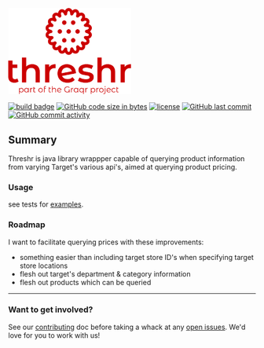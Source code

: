 <img src="Threshr-header.svg" alt="Threshr - The Target Grocery Harvester" width="250">

[![build badge]][build link]
[![GitHub code size in bytes]][download link]
[![license]][license file]
[![GitHub last commit]][commit history]
[![GitHub commit activity]][commit frequency]

## Summary

Threshr is java library wrappper capable of querying product information from varying Target's various api's, aimed 
at querying product pricing.


### Usage

see tests for [examples](https://github.com/Graqr/Threshr/blob/e643e9a7bde831d73587da0e55ae8799a9b79ee2/src/test/groovy/com/graqr/threshr). 

### Roadmap

I want to facilitate querying prices with these improvements:
 - something easier than including target store ID's when specifying target store locations
 - flesh out target's department & category information
 - flesh out products which can be queried


___

### Want to get involved?

See our [contributing] doc before taking a whack at any [open issues]. We'd love for you to work with us!


[build badge]:https://img.shields.io/github/actions/workflow/status/Graqr/Threshr/maven.yml?style=plastic&logo=github&label=Github%20CI%20with%20Maven&link=https%3A%2F%2Fgithub.com%2FGraqr%2FThreshr%2Factions%20build-status%20

[build link]:https://github.com/Graqr/Threshr/actions/workflows/maven.yml

[open issues]:https://github.com/Graqr/Threshr/issues"open-issues"

[contributing]:Contributing.md

[GitHub code size in bytes]:https://img.shields.io/github/languages/code-size/Graqr/Threshr?style=plastic%20project-size%20

[download link]:https://github.com/Graqr/Threshr/archive/refs/heads/main.zip

[license]:https://img.shields.io/github/license/Graqr/Threshr?style=plastic"GPL-3-License"

[license file]:LICENSE

[GitHub last commit]:https://img.shields.io/github/last-commit/Graqr/Threshr/main?style=plastic%20most-recent-commit

[commit history]:https://github.com/Graqr/Threshr/commits/main

[GitHub commit activity]:https://img.shields.io/github/commit-activity/y/Graqr/Threshr?style=plastic"commit-frequency"

[commit frequency]:https://github.com/Graqr/Threshr/graphs/code-frequency
